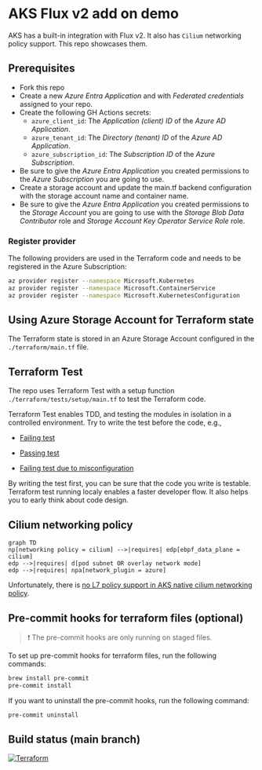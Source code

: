 # AKS Flux v2 add on demo

AKS has a built-in integration with Flux v2. It also has `Cilium` networking policy support. This repo showcases them.

## Prerequisites

- Fork this repo
- Create a new _Azure Entra Application_ and with _Federated credentials_ assigned to your repo.
- Create the following GH Actions secrets:
  - `azure_client_id`: The _Application (client) ID_ of the _Azure AD Application_.
  - `azure_tenant_id`: The _Directory (tenant) ID_ of the _Azure AD Application_.
  - `azure_subscription_id`: The _Subscription ID_ of the _Azure Subscription_.
- Be sure to give the _Azure Entra Application_ you created permissions to the _Azure Subscription_ you are going to use.
- Create a storage account and update the main.tf backend configuration with the storage account name and container name.
- Be sure to give the _Azure Entra Application_ you created permissions to the _Storage Account_ you are going to use with the _Storage Blob Data Contributor_ role and _Storage Account Key Operator Service Role_ role.

### Register provider

The following providers are used in the Terraform code and needs to be registered in the Azure Subscription:

```bash
az provider register --namespace Microsoft.Kubernetes
az provider register --namespace Microsoft.ContainerService
az provider register --namespace Microsoft.KubernetesConfiguration
```

## Using Azure Storage Account for Terraform state

The Terraform state is stored in an Azure Storage Account configured in the `./terraform/main.tf` file.

## Terraform Test

The repo uses Terraform Test with a setup function `./terraform/tests/setup/main.tf` to test the Terraform code.

Terraform Test enables TDD, and testing the modules in isolation in a controlled environment. Try to write the test before the code, e.g.,

- [Failing test](https://github.com/fredrkl/aks_fluxv2_demo/commit/f0b02b9f257c8ed78ef234913acd71263c41273e)
- [Passing test](https://github.com/fredrkl/aks_fluxv2_demo/commit/370035a322a512e10f44f8667438ed050f91edc9)

- [Failing test due to misconfiguration](https://github.com/fredrkl/aks_fluxv2_demo/actions/runs/7538534956/job/20519248990)

By writing the test first, you can be sure that the code you write is testable. Terraform test running localy enables a faster developer flow. It also helps you to early think about code design.

## Cilium networking policy

```mermaid
graph TD
np[networking policy = cilium] -->|requires| edp[ebpf_data_plane = cilium]
edp -->|requires| d[pod subnet OR overlay network mode]
edp -->|requires| npa[network_plugin = azure]
```

Unfortunately, there is [no L7 policy support in AKS native cilium networking policy](https://learn.microsoft.com/en-us/azure/aks/azure-cni-powered-by-cilium#limitations).

## Pre-commit hooks for terraform files (optional)

> :exclamation: The pre-commit hooks are only running on staged files.

To set up pre-commit hooks for terraform files, run the following commands:

```bash
brew install pre-commit
pre-commit install
```

If you want to uninstall the pre-commit hooks, run the following command:

```bash
pre-commit uninstall
```

## Build status (main branch)

[![Terraform](https://github.com/fredrkl/aks_fluxv2_demo/actions/workflows/terraform.yaml/badge.svg)](https://github.com/fredrkl/aks_fluxv2_demo/actions/workflows/terraform.yaml)
